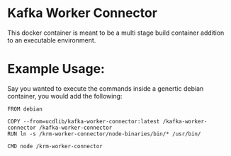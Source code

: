 # Kafka Worker Connector

This docker container is meant to be a multi stage build container addition
to an executable environment.

# Example Usage:

Say you wanted to execute the commands inside a genertic debian container,
you would add the following: 


```
FROM debian

COPY --from=ucdlib/kafka-worker-connector:latest /kafka-worker-connector /kafka-worker-connector
RUN ln -s /krm-worker-connector/node-binaries/bin/* /usr/bin/

CMD node /krm-worker-connector
```
